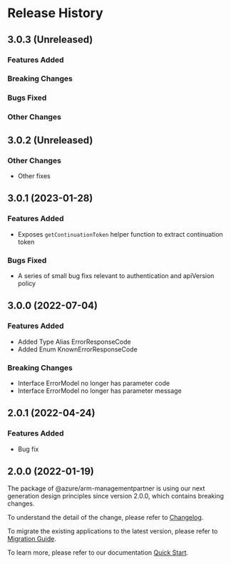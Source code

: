 # Release History

## 3.0.3 (Unreleased)

### Features Added

### Breaking Changes

### Bugs Fixed

### Other Changes

## 3.0.2 (Unreleased)

### Other Changes

  - Other fixes

## 3.0.1 (2023-01-28)

### Features Added

  - Exposes `getContinuationToken` helper function to extract continuation token

### Bugs Fixed

  - A series of small bug fixs relevant to authentication and apiVersion policy

## 3.0.0 (2022-07-04)

### Features Added

  - Added Type Alias ErrorResponseCode
  - Added Enum KnownErrorResponseCode

### Breaking Changes

  - Interface ErrorModel no longer has parameter code
  - Interface ErrorModel no longer has parameter message
    
## 2.0.1 (2022-04-24)

### Features Added

  - Bug fix
    
## 2.0.0 (2022-01-19)

The package of @azure/arm-managementpartner is using our next generation design principles since version 2.0.0, which contains breaking changes.

To understand the detail of the change, please refer to [Changelog](https://aka.ms/js-track2-changelog).

To migrate the existing applications to the latest version, please refer to [Migration Guide](https://aka.ms/js-track2-migration-guide).

To learn more, please refer to our documentation [Quick Start](https://aka.ms/azsdk/js/mgmt/quickstart ).
